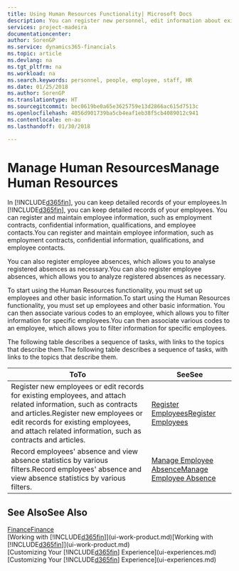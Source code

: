 ```yaml
---
title: Using Human Resources Functionality| Microsoft Docs
description: You can register new personnel, edit information about existing staff, and record and analyse absence.
services: project-madeira
documentationcenter: 
author: SorenGP
ms.service: dynamics365-financials
ms.topic: article
ms.devlang: na
ms.tgt_pltfrm: na
ms.workload: na
ms.search.keywords: personnel, people, employee, staff, HR
ms.date: 01/25/2018
ms.author: SorenGP
ms.translationtype: HT
ms.sourcegitcommit: bec0619be0a65e3625759e13d2866ac615d7513c
ms.openlocfilehash: 4056d901739ba5cb4eaf1eb38f5cb4089012c941
ms.contentlocale: en-au
ms.lasthandoff: 01/30/2018

---
```

# <a name="manage-human-resources"></a><span data-ttu-id="7b869-103">Manage Human Resources</span><span class="sxs-lookup"><span data-stu-id="7b869-103">Manage Human Resources</span></span>
<span data-ttu-id="7b869-104">In [!INCLUDE[d365fin](includes/d365fin_md.md)], you can keep detailed records of your employees.</span><span class="sxs-lookup"><span data-stu-id="7b869-104">In [!INCLUDE[d365fin](includes/d365fin_md.md)], you can keep detailed records of your employees.</span></span> <span data-ttu-id="7b869-105">You can register and maintain employee information, such as employment contracts, confidential information, qualifications, and employee contacts.</span><span class="sxs-lookup"><span data-stu-id="7b869-105">You can register and maintain employee information, such as employment contracts, confidential information, qualifications, and employee contacts.</span></span>

<span data-ttu-id="7b869-106">You can also register employee absences, which allows you to analyse registered absences as necessary.</span><span class="sxs-lookup"><span data-stu-id="7b869-106">You can also register employee absences, which allows you to analyze registered absences as necessary.</span></span>

<span data-ttu-id="7b869-107">To start using the Human Resources functionality, you must set up employees and other basic information.</span><span class="sxs-lookup"><span data-stu-id="7b869-107">To start using the Human Resources functionality, you must set up employees and other basic information.</span></span> <span data-ttu-id="7b869-108">You can then associate various codes to an employee, which allows you to filter information for specific employees.</span><span class="sxs-lookup"><span data-stu-id="7b869-108">You can then associate various codes to an employee, which allows you to filter information for specific employees.</span></span>

<span data-ttu-id="7b869-109">The following table describes a sequence of tasks, with links to the topics that describe them.</span><span class="sxs-lookup"><span data-stu-id="7b869-109">The following table describes a sequence of tasks, with links to the topics that describe them.</span></span>

| <span data-ttu-id="7b869-110">To</span><span class="sxs-lookup"><span data-stu-id="7b869-110">To</span></span> | <span data-ttu-id="7b869-111">See</span><span class="sxs-lookup"><span data-stu-id="7b869-111">See</span></span> |
| --- | --- |
| <span data-ttu-id="7b869-112">Register new employees or edit records for existing employees, and attach related information, such as contracts and articles.</span><span class="sxs-lookup"><span data-stu-id="7b869-112">Register new employees or edit records for existing employees, and attach related information, such as contracts and articles.</span></span> |[<span data-ttu-id="7b869-113">Register Employees</span><span class="sxs-lookup"><span data-stu-id="7b869-113">Register Employees</span></span>](hr-how-register-employees.md) |
| <span data-ttu-id="7b869-114">Record employees' absence and view absence statistics by various filters.</span><span class="sxs-lookup"><span data-stu-id="7b869-114">Record employees' absence and view absence statistics by various filters.</span></span> |[<span data-ttu-id="7b869-115">Manage Employee Absence</span><span class="sxs-lookup"><span data-stu-id="7b869-115">Manage Employee Absence</span></span>](hr-how-manage-absence.md) |

## <a name="see-also"></a><span data-ttu-id="7b869-116">See Also</span><span class="sxs-lookup"><span data-stu-id="7b869-116">See Also</span></span>
[<span data-ttu-id="7b869-117">Finance</span><span class="sxs-lookup"><span data-stu-id="7b869-117">Finance</span></span>](finance.md)  
<span data-ttu-id="7b869-118">[Working with [!INCLUDE[d365fin](includes/d365fin_md.md)]](ui-work-product.md)</span><span class="sxs-lookup"><span data-stu-id="7b869-118">[Working with [!INCLUDE[d365fin](includes/d365fin_md.md)]](ui-work-product.md)</span></span>  
<span data-ttu-id="7b869-119">[Customizing Your [!INCLUDE[d365fin](includes/d365fin_md.md)] Experience](ui-experiences.md)</span><span class="sxs-lookup"><span data-stu-id="7b869-119">[Customizing Your [!INCLUDE[d365fin](includes/d365fin_md.md)] Experience](ui-experiences.md)</span></span>        

